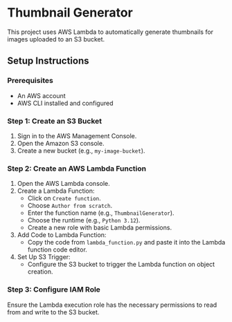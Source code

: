 # Thumbnail Generator

This project uses AWS Lambda to automatically generate thumbnails for images uploaded to an S3 bucket.

## Setup Instructions

### Prerequisites
- An AWS account
- AWS CLI installed and configured

### Step 1: Create an S3 Bucket
1. Sign in to the AWS Management Console.
2. Open the Amazon S3 console.
3. Create a new bucket (e.g., `my-image-bucket`).

### Step 2: Create an AWS Lambda Function
1. Open the AWS Lambda console.
2. Create a Lambda Function:
   - Click on `Create function`.
   - Choose `Author from scratch`.
   - Enter the function name (e.g., `ThumbnailGenerator`).
   - Choose the runtime (e.g., `Python 3.12`).
   - Create a new role with basic Lambda permissions.
3. Add Code to Lambda Function:
   - Copy the code from `lambda_function.py` and paste it into the Lambda function code editor.
4. Set Up S3 Trigger:
   - Configure the S3 bucket to trigger the Lambda function on object creation.

### Step 3: Configure IAM Role
Ensure the Lambda execution role has the necessary permissions to read from and write to the S3 bucket.


